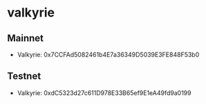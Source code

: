 # valkyrie

## Mainnet
- Valkyrie: 0x7CCFAd5082461b4E7a36349D5039E3FE848F53b0

## Testnet
- Valkyrie: 0xdC5323d27c611D978E33B65ef9E1eA49fd9a0199

